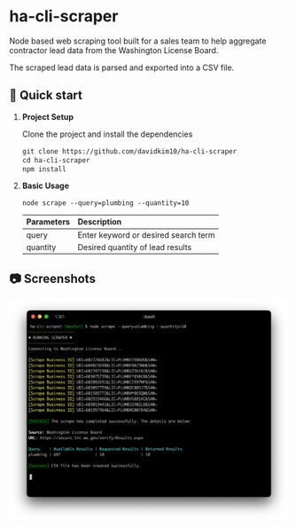 # ha-cli-scraper

Node based web scraping tool built for a sales team to help aggregate contractor lead data from the Washington License Board.

The scraped lead data is parsed and exported into a CSV file.

## 🚀 Quick start

1.  **Project Setup**

    Clone the project and install the dependencies

    ```shell
    git clone https://github.com/davidkim10/ha-cli-scraper
    cd ha-cli-scraper
    npm install
    ```

2.  **Basic Usage**

    ```shell
    node scrape --query=plumbing --quantity=10
    ```

    | Parameters | Description                          |
    | ---------- | ------------------------------------ |
    | query      | Enter keyword or desired search term |
    | quantity   | Desired quantity of lead results     |

## 📷 Screenshots

![Screenshots](./screenshot.png)
